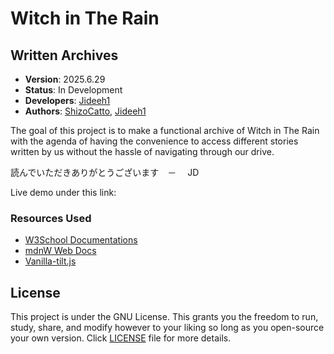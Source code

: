 # Witch in The Rain

## Written Archives

- **Version**: 2025.6.29
- **Status**: In Development
- **Developers**: [Jideeh1](https://github.com/Jideeh1)
- **Authors**: [ShizoCatto](https://x.com/ShizoCatto), [Jideeh1](https://github.com/Jideeh1)

The goal of this project is to make a functional archive of Witch in The Rain with the agenda of having the convenience to access different stories written by us without the hassle of navigating through our drive.

読んでいただきありがとうございます　－　 JD

Live demo under this link:

### Resources Used

- [W3School Documentations](https://www.w3schools.com/)
- [mdnW Web Docs](https://developer.mozilla.org/en-US/)
- [Vanilla-tilt.js](https://micku7zu.github.io/vanilla-tilt.js/)

## License

This project is under the GNU License. This grants you the freedom to run, study, share, and modify however to your liking so long as you open-source your own version. Click <a href="License.txt">LICENSE</a> file for more details.
